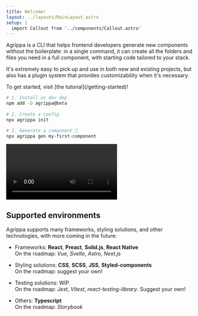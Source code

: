 ```yaml
---
title: Welcome!
layout: ../layouts/MainLayout.astro
setup: |
  import Callout from '../components/Callout.astro'
---
```


Agrippa is a CLI that helps frontend developers generate new components without the boilerplate: in a single command, it can create all the folders and files you need in a full component, with starting code tailored to your stack.

It's extremely easy to pick up and use in both new and existing projects, but also has a plugin system that provides customizability when it's necessary.

<Callout type="rocket">
  <p slot="header">To get started, visit [the tutorial](/getting-started)!</p>
</Callout>

```bash
# 1. Install as dev dep
npm add -D agrippa@beta
 
# 2. Create a config
npx agrippa init

# 3. Generate a component 🚀
npx agrippa gen my-first-component
```

<video controls loop>
  <source src="showcase.mp4" type="video/mp4">
</video>

## Supported environments 

Agrippa supports many frameworks, styling solutions, and other technologies, with more coming in the future:

- Frameworks: **React**, **Preact**, **Solid.js**, **React Native**
<br/>On the roadmap: *Vue*, *Svelte*, *Astro*, *Next.js*

- Styling solutions: **CSS**, **SCSS**, **JSS**, **Styled-components**
<br/>On the roadmap: suggest your own!

- Testing solutions: WIP.
<br/>On the roadmap: *Jest*, *Vitest*, *react-testing-library*. Suggest your own!

- Others: **Typescript**
<br/>On the roadmap: *Storybook*

<!-- ## Community

TODO -->

